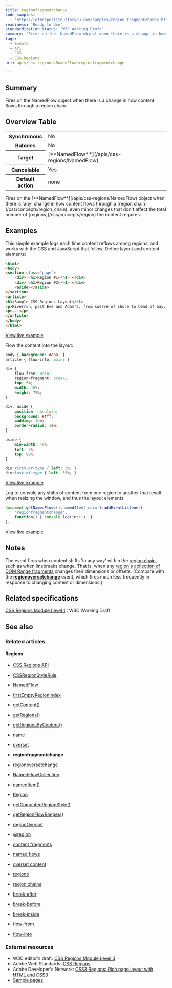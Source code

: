 ```yaml
---
title: regionfragmentchange
code_samples:
  - 'http://letmespellitoutforyou.com/samples/region_fragmentchange.html'
readiness: 'Ready to Use'
standardization_status: 'W3C Working Draft'
summary: 'Fires on the  NamedFlow object when there is a change in how content flows through a region chain.'
tags:
  - Events
  - API
  - CSS
  - CSS-Regions
uri: apis/css-regions/NamedFlow/regionfragmentchange

---
```

## <span>Summary</span>

Fires on the NamedFlow object when there is a change in how content flows through a region chain.

## <span>Overview Table</span>

<table class="wikitable">
<tr>
<th>
Synchronous

</th>
<td>
No

</td>
</tr>
<tr>
<th>
Bubbles

</th>
<td>
No

</td>
</tr>
<tr>
<th>
Target

</th>
<td>
[**NamedFlow**](/apis/css-regions/NamedFlow)

</td>
</tr>
<tr>
<th>
Cancelable

</th>
<td>
Yes

</td>
</tr>
<tr>
<th>
Default action

</th>
<td>
none

</td>
</tr>
</table>
Fires on the [**NamedFlow**](/apis/css-regions/NamedFlow) object when there is 'any' change in how content flows through a [region chain](/css/concepts/region_chain), even minor changes that don't affect the total number of [regions](/css/concepts/region) the content requires.

## <span>Examples</span>

This simple example logs each time content reflows among regions, and works with the CSS and JavaScript that follow. Define layout and content elements:

``` html
<html>
<body>
<section class="page">
    <div> <h1>Region #1</h1> </div>
    <div> <h1>Region #2</h1> </div>
    <aside></aside>
</section>
<article>
<h1>Sample CSS Regions Layout</h1>
<p>Riverrun, past Eve and Adam's, from swerve of shore to bend of bay, brings us by a commodius vicus of recirculation back to Howth Castle and Environs.</p>
<p>...</p>
</article>
</body>
</html>
```

[View live example](http://letmespellitoutforyou.com/samples/region_fragmentchange.html)

Flow the content into the layout:

``` css
body { background: #aaa; }
article { flow-into: main; }

div {
    flow-from: main;
    region-fragment: break;
    top: 5%;
    width: 40%;
    height: 75%;
}

div, aside {
    position: absolute;
    background: #fff;
    padding: 1em;
    border-radius: 1em;
}

aside {
    min-width: 40%;
    left: 5%;
    top: 90%;
}

div:first-of-type { left: 5%; }
div:last-of-type { left: 55%; }
```

[View live example](http://letmespellitoutforyou.com/samples/region_fragmentchange.html)

Log to console any shifts of content from one region to another that result when resizing the window, and thus the layout elements.

``` js
document.getNamedFlows().namedItem('main').addEventListener(
    'regionfragmentchange',
    function() { console.log(inc++); }
);
```

[View live example](http://letmespellitoutforyou.com/samples/region_fragmentchange.html)

## <span>Notes</span>

The event fires when content shifts 'in any way' within the [region chain](/css/concepts/region_chain), such as when linebreaks change. That is, when any [region's](/css/concepts/region) [collection of DOM Range fragments](/apis/css-regions/Region/getRegionFlowRanges) changes their dimensions or offsets. (Compare with the [**regionoversetchange**](/apis/css-regions/NamedFlow/regionoversetchange) event, which fires much less frequently in response to changing content or dimensions.)

## <span>Related specifications</span>

[CSS Regions Module Level 1](http://www.w3.org/TR/css3-regions/)
:   W3C Working Draft

## <span>See also</span>

### <span>Related articles</span>

#### <span>Regions</span>

-   [CSS Regions API](/apis/css-regions)

-   [CSSRegionStyleRule](/apis/css-regions/CSSRegionStyleRule)

-   [NamedFlow](/apis/css-regions/NamedFlow)

-   [firstEmptyRegionIndex](/apis/css-regions/NamedFlow/firstEmptyRegionIndex)

-   [getContent()](/apis/css-regions/NamedFlow/getContent)

-   [getRegions()](/apis/css-regions/NamedFlow/getRegions)

-   [getRegionsByContent()](/apis/css-regions/NamedFlow/getRegionsByContent)

-   [name](/apis/css-regions/NamedFlow/name)

-   [overset](/apis/css-regions/NamedFlow/overset)

-   **regionfragmentchange**

-   [regionoversetchange](/apis/css-regions/NamedFlow/regionoversetchange)

-   [NamedFlowCollection](/apis/css-regions/NamedFlowCollection)

-   [namedItem()](/apis/css-regions/NamedFlowCollection/namedItem)

-   [Region](/apis/css-regions/Region)

-   [getComputedRegionStyle()](/apis/css-regions/Region/getComputedRegionStyle)

-   [getRegionFlowRanges()](/apis/css-regions/Region/getRegionFlowRanges)

-   [regionOverset](/apis/css-regions/Region/regionOverset)

-   [@region](/css/atrules/@region)

-   [content fragments](/css/concepts/fragment)

-   [named flows](/css/concepts/named_flow)

-   [overset content](/css/concepts/overset)

-   [regions](/css/concepts/region)

-   [region chains](/css/concepts/region_chain)

-   [break-after](/css/properties/break-after)

-   [break-before](/css/properties/break-before)

-   [break-inside](/css/properties/break-inside)

-   [flow-from](/css/properties/flow-from)

-   [flow-into](/css/properties/flow-into)

### <span>External resources</span>

-   W3C editor's draft: [CSS Regions Module Level 3](http://dev.w3.org/csswg/css3-regions/)
-   Adobe Web Standards: [CSS Regions](http://html.adobe.com/webstandards/cssregions)
-   Adobe Developer's Network: [CSS3 Regions: Rich page layout with HTML and CSS3](http://www.adobe.com/devnet/html5/articles/css3-regions.html)
-   [Sample pages](http://adobe.github.com/web-platform/samples/css-regions)
